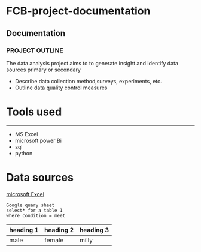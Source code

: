 # FCB-project-documentation
## Documentation
### PROJECT OUTLINE 
 The data analysis project aims to to generate insight and identify data sources primary or secondary
- Describe data collection method,surveys, experiments, etc.
- Outline data quality control measures
 # Tools used
 ---
*  MS Excel
*  microsoft power Bi
 * sql
 * python
  
# Data sources
[microsoft Excel](https://www.udemy.com/?utm_source=bing&utm_medium=udemyads&utm_campaign=BG-Generic_la.EN_cc.ROW&utm_content=deal4584&utm_term=_._ag_1208363692111393_._ad__._kw_simplilearn_._de_c_._dm__._pl__._ti_kwd-75523065150208_._li_152628_._pd__._&matchtype=e&msclkid=12e4f2164bfb1ae2aa3c9443f321f9e2)
```
Google quary sheet
select* for a table 1
where condition = meet
```
|heading 1|heading 2|heading 3|
|--------|---------|----------|
|male|female|milly |

 
